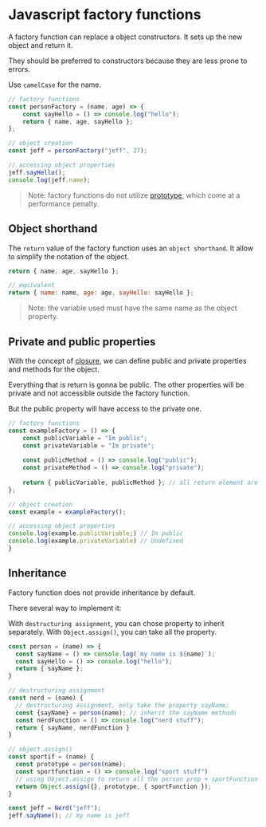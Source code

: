 # Javascript factory functions

A factory function can replace a object constructors.
It sets up the new object and return it.

They should be preferred to constructors because they are less
prone to errors.

Use `camelCase` for the name.

```javascript
// factory functions
const personFactory = (name, age) => {
    const sayHello = () => console.log("hello");
    return { name, age, sayHello };
};

// object creation
const jeff = personFactory("jeff", 27);

// accessing object properties
jeff.sayHello();
console.log(jeff.name);
```

>Note: factory functions do not utilize [prototype](js_objects_prototype),
> which come at a performance penalty.

## Object shorthand

The `return` value of the factory function uses an `object shorthand`.
It allow to simplify the notation of the object.

```javascript
return { name, age, sayHello };

// equivalent
return { name: name, age: age, sayHello: sayHello };
```
>Note: the variable used must have the same name as the object property.

## Private and public properties

With the concept of [closure](js_closure.md), we can define public and
private properties and methods for the object.

Everything that is return is gonna be public. The other properties
will be private and not accessible outside the factory function.

But the public property will have access to the private one.

```javascript
// factory functions
const exampleFactory = () => {
    const publicVariable = "Im public";
    const privateVariable = "Im private";
    
    const publicMethod = () => console.log("public");
    const privateMethod = () => console.log("private");
    
    return { publicVariable, publicMethod }; // all return element are public
};

// object creation
const example = exampleFactory();

// accessing object properties
console.log(example.publicVariable;) // Im public
console.log(example.privateVariable) // Undefined
}
```

## Inheritance

Factory function does not provide inheritance by default.

There several way to implement it:

With `destructuring assignment`, you can chose property to inherit separately.
With `Object.assign()`, you can take all the property.


```javascript
const person = (name) => {
  const sayName = () => console.log(`my name is ${name}`);
  const sayHello = () => console.log("hello");
  return { sayName };
}

// destructuring assignment
const nerd = (name) {
  // destructuring assignment, only take the property sayName;
  const {sayName} = person(name); // inherit the sayName methods
  const nerdFunction = () => console.log("nerd stuff");
  return { sayName, nerdFunction }
}

// object.assign()
const sportif = (name) {
  const prototype = person(name);
  const sportfunction = () => console.log("sport stuff")
  // using Object.assign to return all the person prop + sportFunction
  return Object.assign({}, prototype, { sportFunction });
}

const jeff = Nerd("jeff");
jeff.sayName(); // my name is jeff
```
